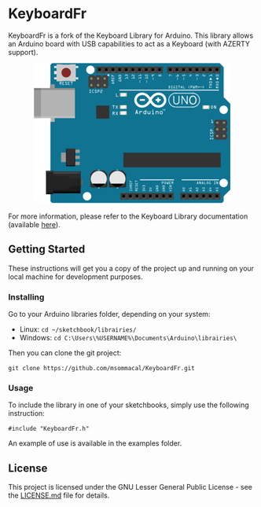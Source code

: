 # KeyboardFr

KeyboardFr is a fork of the Keyboard Library for Arduino. This library allows an Arduino board with USB capabilities to act as a Keyboard (with AZERTY support).

<p align="center">
    <img src="img/arduino_leonardo.png?raw=true" alt="Arduino Leonardo">
</p>

For more information, please refer to the Keyboard Library documentation (available [here](https://www.arduino.cc/reference/en/language/functions/usb/keyboard/)).

## Getting Started

These instructions will get you a copy of the project up and running on your local machine for development purposes.

### Installing

Go to your Arduino libraries folder, depending on your system:

+ Linux: ```cd ~/sketchbook/librairies/```
+ Windows: ```cd C:\Users\%USERNAME%\Documents\Arduino\librairies\```

Then you can clone the git project:

```
git clone https://github.com/msommacal/KeyboardFr.git
```

### Usage

To include the library in one of your sketchbooks, simply use the following instruction:

```
#include "KeyboardFr.h"
```

An example of use is available in the examples folder.

## License

This project is licensed under the GNU Lesser General Public License - see the [LICENSE.md](LICENSE.md) file for details.
